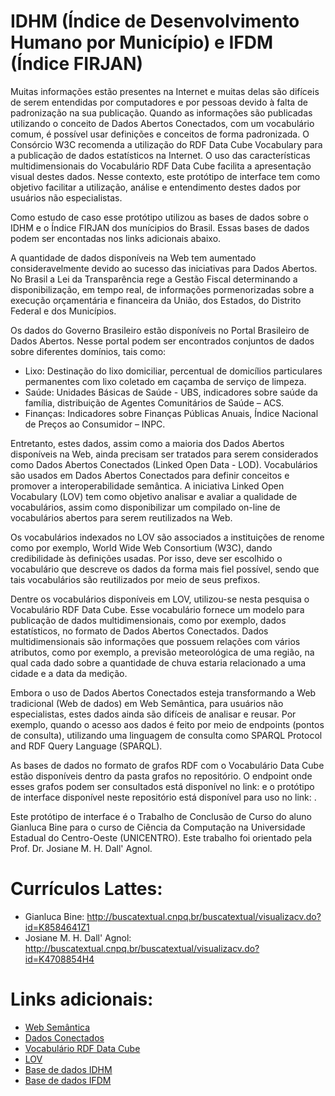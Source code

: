 # IDHM (Índice de Desenvolvimento Humano por Município) e IFDM (Índice FIRJAN)

Muitas informações estão presentes na Internet e muitas delas são difíceis de serem entendidas por computadores e por pessoas devido à falta de padronização na sua publicação. Quando as informações são publicadas utilizando o conceito de Dados Abertos Conectados, com um vocabulário comum, é possível usar definições e conceitos de forma padronizada. O Consórcio W3C recomenda a utilização do RDF Data Cube Vocabulary para a publicação de dados estatísticos na Internet.  O uso das características multidimensionais do Vocabulário RDF Data Cube facilita a apresentação visual destes dados. Nesse contexto, este protótipo de interface tem como objetivo facilitar a utilização, análise e entendimento destes dados por usuários não especialistas.

Como estudo de caso esse protótipo utilizou as bases de dados sobre o IDHM e o Índice FIRJAN dos munícipios do Brasil. Essas bases de dados podem ser encontadas nos links adicionais abaixo.

A quantidade de dados disponíveis na Web tem aumentado consideravelmente devido ao sucesso das iniciativas para Dados Abertos. No Brasil a Lei da Transparência rege a Gestão Fiscal determinando a disponibilização, em tempo real, de informações pormenorizadas sobre a execução orçamentária e financeira da União, dos Estados, do Distrito Federal e dos Municípios.

Os dados do Governo Brasileiro estão disponíveis no Portal Brasileiro de Dados Abertos. Nesse portal podem ser encontrados conjuntos de dados sobre diferentes domínios, tais como:
* Lixo: Destinação do lixo domiciliar, percentual de domicílios particulares permanentes com lixo coletado em caçamba de serviço de limpeza.
* Saúde: Unidades Básicas de Saúde - UBS, indicadores sobre saúde da família, distribuição de Agentes Comunitários de Saúde – ACS.
* Finanças: Indicadores sobre Finanças Públicas Anuais, Índice Nacional de Preços ao Consumidor – INPC.

Entretanto, estes dados, assim como a maioria dos Dados Abertos disponíveis na Web, ainda precisam ser tratados para serem considerados como Dados Abertos Conectados (Linked Open Data - LOD). Vocabulários são usados em Dados Abertos Conectados para definir conceitos e promover a interoperabilidade semântica. A iniciativa Linked Open Vocabulary (LOV) tem como objetivo analisar e avaliar a qualidade de vocabulários, assim como disponibilizar um compilado on-line de vocabulários abertos para serem reutilizados na Web. 

Os vocabulários indexados no LOV são associados a instituições de renome como por exemplo, World Wide Web Consortium (W3C), dando credibilidade às definições usadas. Por isso, deve ser escolhido o vocabulário que descreve os dados da forma mais fiel possível, sendo que tais vocabulários são reutilizados por meio de seus prefixos.

Dentre os vocabulários disponíveis em LOV, utilizou-se nesta pesquisa o Vocabulário RDF Data Cube. Esse vocabulário fornece um modelo para publicação de dados multidimensionais, como por exemplo, dados estatísticos, no formato de Dados Abertos Conectados. Dados multidimensionais são informações que possuem relações com vários atributos, como por exemplo, a previsão meteorológica de uma região, na qual cada dado sobre a quantidade de chuva estaria relacionado a uma cidade e a data da medição.

Embora o uso de Dados Abertos Conectados esteja transformando a Web tradicional (Web de dados) em Web Semântica, para usuários não especialistas, estes dados ainda são difíceis de analisar e reusar. Por exemplo, quando o acesso aos dados é feito por meio de endpoints (pontos de consulta), utilizando uma linguagem de consulta como SPARQL Protocol and RDF Query Language (SPARQL). 

As bases de dados no formato de grafos RDF com o Vocabulário Data Cube estão disponíveis dentro da pasta grafos no repositório. O endpoint onde esses grafos podem ser consultados está disponível no link: <LINK AQUI> e o protótipo de interface disponível neste repositório está disponível para uso no link: <LINK AQUI>.

Este protótipo de interface é o Trabalho de Conclusão de Curso do aluno Gianluca Bine para o curso de Ciência da Computação na Universidade Estadual do Centro-Oeste (UNICENTRO). Este trabalho foi orientado pela Prof. Dr. Josiane M. H. Dall' Agnol.

# Currículos Lattes:
* Gianluca Bine: http://buscatextual.cnpq.br/buscatextual/visualizacv.do?id=K8584641Z1
* Josiane M. H. Dall' Agnol: http://buscatextual.cnpq.br/buscatextual/visualizacv.do?id=K4708854H4

# Links adicionais:
* [Web Semântica](https://www.w3.org/standards/semanticweb/)
* [Dados Conectados](https://www.w3.org/standards/semanticweb/data)
* [Vocabulário RDF Data Cube](https://www.w3.org/TR/vocab-data-cube/)
* [LOV](https://lov.okfn.org/dataset/lov/about)
* [Base de dados IDHM](http://www.atlasbrasil.org.br/2013/pt/consulta/)
* [Base de dados IFDM](http://www.firjan.com.br/ifdm/downloads/)
